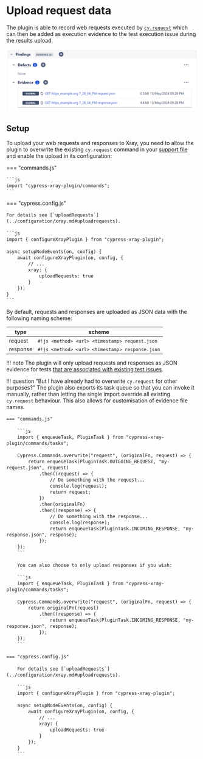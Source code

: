 # Upload request data

The plugin is able to record web requests executed by [`cy.request`](https://docs.cypress.io/api/commands/request) which can then be added as execution evidence to the test execution issue during the results upload.

![request evidence in Xray](../../assets/images/jsonEvidence.png)

## Setup

To upload your web requests and responses to Xray, you need to allow the plugin to overwrite the existing `cy.request` command in your [support file](https://docs.cypress.io/guides/core-concepts/writing-and-organizing-tests#Support-file) and enable the upload in its configuration:

=== "commands.js"

    ```js
    import "cypress-xray-plugin/commands";
    ```

=== "cypress.config.js"

    For details see [`uploadRequests`](../configuration/xray.md#uploadrequests).

    ```js
    import { configureXrayPlugin } from "cypress-xray-plugin";

    async setupNodeEvents(on, config) {
        await configureXrayPlugin(on, config, {
            // ...
            xray: {
                uploadRequests: true
            }
        });
    }
    ```

By default, requests and responses are uploaded as JSON data with the following naming scheme:

| type     | scheme                                          |
| -------- | ----------------------------------------------- |
| request  | `#!js <method> <url> <timestamp> request.json`  |
| response | `#!js <method> <url> <timestamp> response.json` |

!!! note
    The plugin will only upload requests and responses as JSON evidence for tests [that are associated with existing test issues](./targetingExistingIssues.md).

!!! question "But I have already had to overwrite `cy.request` for other purposes?"
    The plugin also exports its task queue so that you can invoke it manually, rather than letting the single import override all existing `cy.request` behaviour.
    This also allows for customisation of evidence file names.

    === "commands.js"

        ```js
        import { enqueueTask, PluginTask } from "cypress-xray-plugin/commands/tasks";

        Cypress.Commands.overwrite("request", (originalFn, request) => {
            return enqueueTask(PluginTask.OUTGOING_REQUEST, "my-request.json", request)
                .then((request) => {
                    // Do something with the request...
                    console.log(request);
                    return request;
                })
                .then(originalFn)
                .then((response) => {
                    // Do something with the response...
                    console.log(response);
                    return enqueueTask(PluginTask.INCOMING_RESPONSE, "my-response.json", response);
                });
        });
        ```

        You can also choose to only upload responses if you wish:

        ```js
        import { enqueueTask, PluginTask } from "cypress-xray-plugin/commands/tasks";

        Cypress.Commands.overwrite("request", (originalFn, request) => {
            return originalFn(request)
                .then((response) => {
                    return enqueueTask(PluginTask.INCOMING_RESPONSE, "my-response.json", response);
                });
        });
        ```

    === "cypress.config.js"

        For details see [`uploadRequests`](../configuration/xray.md#uploadrequests).

        ```js
        import { configureXrayPlugin } from "cypress-xray-plugin";

        async setupNodeEvents(on, config) {
            await configureXrayPlugin(on, config, {
                // ...
                xray: {
                    uploadRequests: true
                }
            });
        }
        ```
